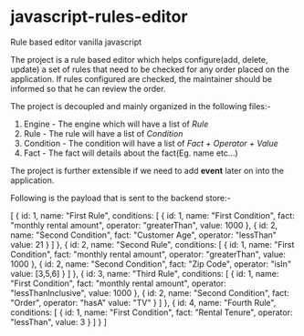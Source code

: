 # javascript-rules-editor
Rule based editor vanilla javascript

The project is a rule based editor which helps configure(add, delete, update) a set of rules that
need to be checked for any order placed on the application. If rules configured are checked, the maintainer
should be informed so that he can review the order.

The project is decoupled and mainly organized in the following files:-

1. Engine - The engine which will have a list of *Rule*
2. Rule - The rule will have a list of *Condition*
3. Condition - The condition will have a list of *Fact + Operator + Value*
4. Fact - The fact will details about the fact(Eg. name etc...)

The project is further extensible if we need to add **event** later on into the application.

Following is the payload that is sent to the backend store:-


[
  {
    id: 1,
    name: "First Rule",
    conditions: [
      {
        id: 1,
        name: "First Condition",
        fact: "monthly rental amount",
        operator: "greaterThan",
        value: 1000
      },
      {
        id: 2,
        name: "Second Condition",
        fact: "Customer Age",
        operator: "lessThan"
        value: 21
      }
    ]
  },
  {
    id: 2,
    name: "Second Rule",
    conditions: [
      {
        id: 1,
        name: "First Condition",
        fact: "monthly rental amount",
        operator: "greaterThan",
        value: 1000
      },
      {
        id: 2,
        name: "Second Condition",
        fact: "Zip Code",
        operator: "isIn"
        value: [3,5,6]
      }
    ]
  },
  {
    id: 3,
    name: "Third Rule",
    conditions: [
      {
        id: 1,
        name: "First Condition",
        fact: "monthly rental amount",
        operator: "lessThanInclusive",
        value: 1000
      },
      {
        id: 2,
        name: "Second Condition",
        fact: "Order",
        operator: "hasA"
        value: "TV"
      }
    ]
  },
  {
    id: 4,
    name: "Fourth Rule",
    conditions: [
      {
        id: 1,
        name: "First Condition",
        fact: "Rental Tenure",
        operator: "lessThan",
        value: 3
      }
    ]
  }
]